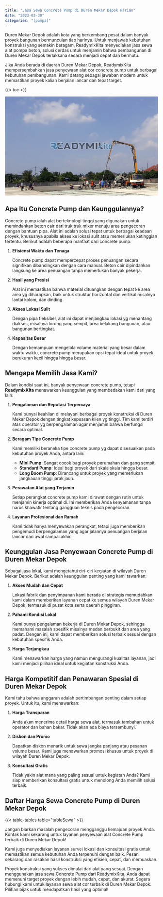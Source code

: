 ```yaml
---
title: "Jasa Sewa Concrete Pump di Duren Mekar Depok Harian"
date: "2023-03-30"
categories: "[pompa]"
---
```


Duren Mekar Depok adalah kota yang berkembang pesat dalam banyak proyek bangunan bermunculan tiap harinya. Untuk menjawab kebutuhan konstruksi yang semakin beragam, ReadymixKita menyediakan jasa sewa alat pompa beton, solusi cerdas untuk menjamin bahwa pembangunan di Duren Mekar Depok terlaksana secara menjadi cepat dan bermutu.

Jika Anda berada di daerah Duren Mekar Depok, ReadymixKita mempersembahkan jasa penyewaan alat cor concrete pump untuk berbagai kebutuhan pembangunan. Kami datang sebagai jawaban modern untuk memastikan proyek kalian berjalan lancar dan tepat target.

{{< toc >}}

![Jasa Sewa Concrete Pump di Duren Mekar Depok Harian](/images/pompa/sewa-pompa-08.jpg)

## Apa Itu Concrete Pump dan Keunggulannya?

Concrete pump ialah alat berteknologi tinggi yang digunakan untuk memindahkan beton cair dari truk truk mixer menuju area pengecoran dengan bantuan pipa. Alat ini adalah solusi tepat untuk berbagai keadaan proyek, khususnya apabila akses ke lokasi sulit atau memerlukan ketinggian tertentu. Berikut adalah beberapa manfaat dari concrete pump:

1. **Efisiensi Waktu dan Tenaga**

   Concrete pump dapat mempercepat proses penuangan secara signifikan dibandingkan dengan cara manual. Beton cair dipindahkan langsung ke area penuangan tanpa memerlukan banyak pekerja.

2. **Hasil yang Presisi**

   Alat ini memastikan bahwa material dituangkan dengan tepat ke area area yg diharapkan, baik untuk struktur horizontal dan vertikal misalnya lantai kolom, dan dinding.

3. **Akses Lokasi Sulit**

   Dengan pipa fleksibel, alat ini dapat menjangkau lokasi yg menantang diakses, misalnya lorong yang sempit, area belakang bangunan, atau bangunan bertingkat.

4. **Kapasitas Besar**

   Dengan kemampuan mengelola volume material yang besar dalam waktu waktu, concrete pump merupakan opsi tepat ideal untuk proyek berukuran kecil hingga hingga besar.

## Mengapa Memilih Jasa Kami?

Dalam kondisi saat ini, banyak penyewaan concrete pump, tetapi **ReadymixKita** menawarkan keunggulan yang membedakan kami dari yang lain:

1. **Pengalaman dan Reputasi Terpercaya**

   Kami punyai keahlian di melayani berbagai proyek konstruksi di Duren Mekar Depok dengan tingkat kepuasan klien yg tinggi. Tim kami terdiri atas operator yg berpengalaman agar menjamin bahwa berfungsi secara optimal.

2. **Beragam Tipe Concrete Pump**

   Kami memiliki beraneka tipe concrete pump yg dapat disesuaikan pada kebutuhan proyek Anda, antara lain:
   - **Mini Pump**: Sangat cocok bagi proyek perumahan dan gang sempit.
   - **Standard Pump**: Ideal bagi proyek dari skala skala hingga besar.
   - **Long Boom Pump**: Dirancang untuk proyek yang memerlukan jangkauan tinggi jarak jauh.

3. **Perawatan Alat yang Terjamin**

   Setiap perangkat concrete pump kami dirawat dengan rutin untuk menjamin kinerja optimal di. Ini memberikan Anda kenyamanan tanpa harus khawatir tentang gangguan teknis pada pengecoran.

4. **Layanan Profesional dan Ramah**

   Kami tidak hanya menyewakan perangkat, tetapi juga memberikan pengemudi berpengalaman yang agar jalannya penuangan berjalan lancar dari awal sampai akhir.

## Keunggulan Jasa Penyewaan Concrete Pump di Duren Mekar Depok

Sebagai jasa lokal, kami mengetahui ciri-ciri kegiatan di wilayah Duren Mekar Depok. Berikut adalah keunggulan penting yang kami tawarkan:

1. **Akses Mudah dan Cepat**

   Lokasi fabrik dan penyimpanan kami berada di strategis memudahkan kami dalam memberikan layanan cepat ke semua wilayah Duren Mekar Depok, termasuk di pusat kota serta daerah pinggiran.

2. **Pahami Kondisi Lokal**

   Kami punya pengalaman bekerja di Duren Mekar Depok, sehingga memahami masalah spesifik misalnya medan berbukit dan area yang padat. Dengan ini, kami dapat memberikan solusi terbaik sesuai dengan kebutuhan spesifik Anda.

3. **Harga Terjangkau**

   Kami menawarkan harga yang namun mengurangi kualitas layanan, jadi kami menjadi pilihan ideal untuk kegiatan konstruksi Anda.

## Harga Kompetitif dan Penawaran Spesial di Duren Mekar Depok

Kami tahu bahwa anggaran adalah pertimbangan penting dalam setiap proyek. Untuk itu, kami menawarkan:

1. **Harga Transparan**

   Anda akan menerima detail harga sewa alat, termasuk tambahan untuk operator dan bahan bakar. Tidak akan ada biaya tersembunyi.

2. **Diskon dan Promo**

   Dapatkan diskon menarik untuk sewa jangka panjang atau pesanan volume besar. Kami juga menawarkan promosi khusus untuk proyek di wilayah Duren Mekar Depok.

3. **Konsultasi Gratis**

   Tidak yakin alat mana yang paling sesuai untuk kegiatan Anda? Kami siap memberikan konsultasi gratis untuk menolong Anda memilih solusi terbaik.

## Daftar Harga Sewa Concrete Pump di Duren Mekar Depok

{{< table-tables table="tableSewa" >}}

Jangan biarkan masalah pengecoran mengganggu kemajuan proyek Anda. Kontak kami sekarang untuk layanan penyewaan alat Concrete Pump terbaik di Duren Mekar Depok!

Kami juga menyediakan layanan survei lokasi dan konsultasi gratis untuk memastikan semua kebutuhan Anda terpenuhi dengan baik. Pesan sekarang dan rasakan hasil konstruksi yang efisien, cepat, dan memuaskan.

Proyek konstruksi yang sukses dimulai dari alat yang sesuai. Dengan menggunakan jasa sewa Concrete Pump dari ReadymixKita, Anda dapat memenuhi target proyek dengan lebih mudah, cepat, dan akurat. Segera hubungi kami untuk layanan sewa alat cor terbaik di Duren Mekar Depok. Pilihan bijak untuk mendapatkan hasil yang optimal!